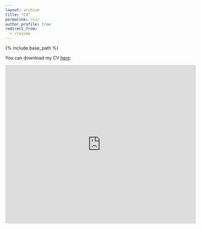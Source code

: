 ```yaml
---
layout: archive
title: "CV"
permalink: /cv/
author_profile: true
redirect_from:
  - /resume
---
```


{% include base_path %}

You can download my CV [here](/files/Murad_Zeynalli_CV.pdf). 

<embed src="https://mzeynalli.github.io/files/Murad_Zeynalli_CV.pdf" type="application/pdf" width="600px" height="500px" />

<!-- Publications
======
  <ul>{% for post in site.publications %}
    {% include archive-single-cv.html %}
  {% endfor %}</ul> -->
  
<!-- Talks
======
  <ul>{% for post in site.talks %}
    {% include archive-single-talk-cv.html %}
  {% endfor %}</ul> -->
  



<!-- Service and leadership
======
* Currently signed in to 43 different slack teams -->

